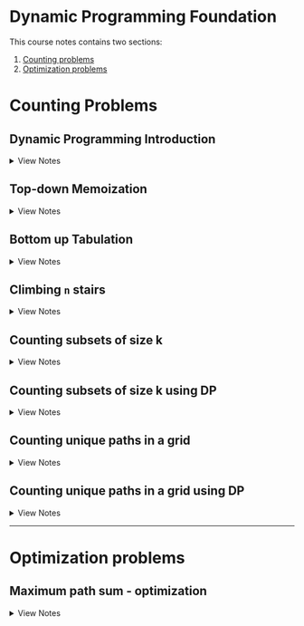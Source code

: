 # Dynamic Programming Foundation

This course notes contains two sections:

1. [Counting problems](#counting-problems)
2. [Optimization problems](#optimization-problems)

# Counting Problems

## Dynamic Programming Introduction

<details>
  <summary>View Notes</summary>

**Definition:** DP is recursion without repetition

**Fib Example:**

*Original:*

``` swift
func fib(n: Int) -> Int {
	if n == 0 || n == 1 {
		return n
	}

	return fib(n-1)+fib(n-2)
}
```

![fib tree](./fibTree.png)

- We can notice that in this tree there is repeating fib(1), feb(2), etc
- Many sub-problems appear multiple times

**Goal:** Avoid repeated work; each unique subproblem must be evaluated only once

**Expectations:** The naive recursive implementation took exponential time

- because of the repeated work. 
- Avoiding the repeating work should make execution much faster
- Current state: expontial time

### Introduciton Quiz:
> The Tribonacci sequence Tn is defined as follows:
> T0 = 0, T1 = 1, T2 = 1
> Tn = Tn-1 + Tn-2 + Tn-3
> Consider the following recursive code which implements the mathematical definition:
>
> What is the running time complexity of this implementation?

**A:** Some exponential in n

</details>





## Top-down Memoization

<details>
  <summary>View Notes</summary>


![fibTree2](./fibTree2.png)


*Original:*

``` swift
func fib(n: Int) -> Int {
	if n == 0 || n == 1 {
		return n
	}

	return fib(n-1)+fib(n-2)
}
```

- The original code was done ina depth first search
- Traversal can be done in in-order, pre-order and post-order
 
What if we stored the result in a hash map:

| key | f(n) = v |
|-----|----------|
| 2   | f(2) = 1 |

- This is called memorandum or memo; something to be remembered but in CS it's called Memoization

``` swift
var memo = [Int: Int]() // hashmap

func fib(_ n: Int) -> Int {
	// it's stored so use it
	if let value = memo[n] {
		return value
	}

	// compute fib(n)
	if n == 0 || n == 1 {
		return n // these are leaf nodes, so no need to store these
	}

	memo[n] = fib(n-1)+fib(n-2)
	return memo[n]!
}
```

**Steps from above code:**
1. we check if it's stored
2. Compute `fib(n)` & store it

**Alternative**

``` swift
var memo = [Int: Int]() // hashmap
memo[0] = 0
memo[1] = 1

func fib(_ n: Int) -> Int {
	// it's stored so use it
	if let value = memo[n] {
		return value
	}

	memo[n] = fib(n-1)+fib(n-2)
	return memo[n]!
}
```

- Still a top-down following DFS 

**Time Complexity:** `O(n) func`

**Space Complexity:** `O(n)` because of memo
	- space trade off for better T(n)

![dai1](./dai1.png)

---

### Top-down Memoization Quiz:

> **Q-1:** What is the running time complexity of this code for calculating the nth Tribonacci number, in terms of n?

**A:** Linear

> **Q-2:** Dynamic programming has the potential to transform exponential-time algorithms to polynomial time.

**A:** True - This was shown via the example of calculating fib(n) or tribonacci(n). 

![slide_22.jpg](./slide_22.jpg)

I got Q-2 wrong, so here's an examply of all the `T(n)`
- Polynomial time is `n^k`
- Exponential time is `2^n`

> **Q-2:** Memoization can only be done by using a hash table data structure, not a simple array. 

**A:** False - As long as it's accessable via constant time, it won't be an issue

### End of section summary:

1. Using memoization we can drastically cut down run time
2. In the case of Fib originally being exponential we were able to cut it down to linear
3. Memoization can be Hash table or array, constant time access is key
4. This was a top-down memoization meaning we check memo at the start of DFS
	- but add it to memo when returning the value back up

Simplest example:

``` swift
var memo = [Int: Int]()

func dfs(_ n: Int) -> Int {
	if let val = memo[n] { return val }

	// some case when n isn't set

	memo[n] = dfs(n)
	return memo[n]!
} // this is an inf loop but just the idea
```

</details>





## Bottom up Tabulation

<details>
  <summary>View Notes</summary>

- A bottom up soltion - prefered by most interviewers
	- and will be what is used most of the time at IK
- Tabulatoin - bottom-up

*Original:*

``` swift
func fib(n: Int) -> Int {
	if n == 0 || n == 1 {
		return n
	}

	return fib(n-1)+fib(n-2)
}
```

^ exponental

*Dependency graphs - Bottom up:*

- "collapse" them into unique nodes
	- No longer using recursion trees but instead using dependency graphs
- A directed graph and Acyclic
- `Acyclic` - because each node only depends on smaller problems
	- it'll never have a cycle
- Making this a `DAG` -> `Dependency Acyclic Graph`

![dai2](./dai2.png)

**Topological Sort:** When we have a `DAG` we can sort the vertices of the graph so that the edges are going in a single direct (left to right).

**Steps:**
1. Calculate the values of `Fib()` in `Top sort order`
2. Then cache them
3. Then return table[n]

![dai3](./dai3.png)

- Now we can calculate this iteratively, bottom up

``` swift
func fib(_ n: Int) -> Int {
    if n == 0 || n == 1 { return n } // base case
    
    // Initialize cache
    var table = [Int?](repeating: nil, count: n+1)
    table[0] = 0 // constants
    table[1] = 1 // constants
    
    for i in 2...n { // loop
        guard let a = table[i-1], let b = table[i-2] else { continue }
        table[i] = a + b
    }
    return table[n]!
}
```

**Time Complexity:** `O(n)` the for loop

**Space Complexity:** `O(n)` cause O(n) space to cache results

---
**Thoughts**

It feels the Top sort variation is really complicated since swift requires optional checks in order to assign a `table[i]`.

I ran a speed test agains both Top sort and memoization and memoization comes on top as well: [Speed test](<./memoize\ vs\ top\ sort\ fib.swift>)

Regardless, from my bits of research, it seems the reason top sort or bottom up versions are better is because it is more stable. The problem with memoization is it requires stack space and is prone to stack overflow since we are using DFS.

|	| Pros| Cons |
|----|--------------------|-----|
|Memoization / Top down / (DFS) | Simple to write. | requires stack space. prone to stackoverflow.|
|Top sort / bottom up | allocate exact memory usage | complicated to write in swift |

---

**Additional efficiency**

- What if we were able to limit the caching size? 
	- We know since it's top up we can limit the amount of memory required after passing data forward

1. Initially we have:
`[fib(0)][fib(1)][fib(2)]`

2. For `fib(3)` we only need `[fib(1)]` & `[fib(2)]`

fib(3) can be stored at index 0:
`[fib(3)][fib(1)][fib(2)]`

3. for `fib(4)` we need `[fib(3)]` & `[fib(2)]`

fib(4) can be stored at index 1:

`[fib(3)][fib(4)][fib(2)]`

4. then for `fib(5)` we need `[fib(3)]` & `[fib(4)]` and we can store it at i = 2

`[fib(3)][fib(4)][fib(5)]`

5. etc

The pattern is as such:
1. Index-0: multiples of 3 or `i % 3 = 0`
2. Index-1: if `i % 3 = 1`
3. Index-2: if `i % 3 = 2`

``` swift
func fib(_ n: Int) -> Int {
    if n == 0 || n == 1 { return n } // base case
    
    // Initialize cache
    var table = [Int?](repeating: nil, count: 3) // only 3
    table[0] = 0 // constants
    table[1] = 1 // constants
    
    for i in 2...n { // loop
        guard let a = table[(i-1)%3], let b = table[(i-2)%3] else { continue }
        table[i%3] = a + b
    }
    return table[n%3]!
}
```

**Time Complexity:** `O(n)` the for loop

**Space Complexity:** `O(1)` cause table size is 3 or constant, 1

### Bottom-up Tabulation Quiz 

> **Q-1:** The nth Tribonacci number can be calculated in O(n) time and using no more than O(n) space. 

**A:** True

> **Q-2:** The nth Tribonacci number can be calculated in O(n) time and using only O(1) space. 

**A:** True

> **Q-3:** Bottom-up tabulation works by

**A:** Transforming recursive calls to a loop. Instead of a recursive implementation of f(n), we have a for loop. 


### End of section summary:

1. Top Sort / Bottom up is faster when limiting cache size (it seems)
2. Bottom up is safer because recursion is prone to stack space stackoverflows
3. With limiting cache size we can have constant space complexity

</details>



## Climbing `n` stairs

<details>
  <summary>View Notes</summary>

By using decrease and conquer we can break the problem into smaller parts.

1. 1 steps have 1 variation
2. 2 steps have 2 variations
3. 3 steps have 3 variations

![dai4](./dai4.png)

From those three whiteboard drawings we can see a pattern and apply that into forming a theory; Can these three be enough to solve any `n` step problems? Why?
- I believe 4 is going to look like three but with one additional 1 step to 4 step jump. There's a visual pattern I can see. It wouldn't look exactly like two `2s` because there would be a jump between 1st step and third step. 

Turns out this is the exact same math as the fibonacci sequence.

- 1 step or 2 steps no other ability to step. 
	- which I think I understand it as `n-1 -> n` & `n-2 -> n` 
	- Why n-1 or n-2?
		- is it because the last move is 1 for 1+1+1+1
		- and the last move for 2 is 2+2+2+2

![dai5](./dai5.png)
The math ^

So the function is nearly the same. The difference being we don't start at zero and we set `1` & `2` as a base case instead of `0` & `1`

``` swift
func stairCounter(_ n: Int) -> Int {
    if n == 1 || n == 2 { return n }
    
    var table: [Int?] = Array(repeating: nil, count: n+1) // plus 1 because starts at 0 and we need 5 open spots
    table[1] = 1
    table[2] = 2
    
    for i in 3...n { // starting at 3 since 1 and 2 are base cases
        guard 
            let a = table[(i-1)%3], let b = table[(i-2)%3] // same as fib
        else { continue }
        table[i%3] = a + b
    }
    
    return table[n%3]!
}
```

**Time Complexity:** `O(n)` the for loop

**Space Complexity:** `O(1)` cause table size is 3 or constant, 1

### Climbing `n` stairs Quiz 

> **Q-1:** TYou are climbing a staircase. It takes n steps to reach to the top (n > 3). Each time you can either climb 1 or 2 steps. In how many distinct ways can you climb to the top? Pick the appropriate recurrence equation:

**A:**

f(n) = f(n-1) + f(n-2), f(0) = 1, f(1) = 1

f(n) = f(n-1) + f(n-2), f(1) = 1, f(2) = 2

> **Q-2:** You are climbing a staircase. It takes n steps to reach to the top (n > 3). Each time you can either climb 1, 2 or 3 steps. In how many distinct ways can you climb to the top? Pick the appropriate recurrence equation with base cases:

**A:** f(n) = f(n-1) + f(n-2) + f(n-3), f(0) = 1, f(1) = 1, f(2) = 2
f(3) should be 4. This means f(0) + f(1) + f(2) = 4. So #4 is the right equation. 

> **Q-3:** How many distinct permutations of the numbers 1 and 2 (in which repetition is allowed) add up to n? Assume that n > 2. For example, if n = 4, the permutations are 2-2, 1-1-2, 1-2-1, 2-1-1, 1-1-1-1. 
> Suppose f(n) = The number of such permutations. 
> Pick the recurrence equation for f(n):

**A:** f(n) = f(n-1) + f(n-2)

**Solution:** 
If we visualize each permutation as a sequence of blanks, the last blank for any of those permutations can be either filled with a 1 or 2. Fo if f(n) is the number of permutations of 1s and 2s adding up to n, it can be split as the number of permutations adding up to n-1 followed by a 1 at the end + the number of permutations adding up to n-2 followed by a 2 at the end. So f(n) = f(n-1) + f(n-2)

This makes total sense because if you add up all the last permutations ending in 2 == n-2 == 2 and all the perms ending in 1 == n-1 = 3

`if n = 4, the permutations are 2-2, 1-1-2, 1-2-1, 2-1-1, 1-1-1-1`

So if we think about the steps problem again, we looked at the final stage of steps, "the ending". The ending ended with either 1 step or 2 steps. If there was a 3rd step, it would be n-3.

### End of section summary:

1. we took a counting problem
2. with decrease and conquer we found a recurrence equation
3. with DP, we implimented a recursive / iterative implementation w/o repetition
	- which turned out to be the same as fib

### Personal thoughts:

~~I kind of get how we got i-1 & i-2 for the steps but I doubt I understand it enough to figure it out on another problem.~~

See what I wrote in `Q-3` but summary: We can look at the final literal step of what is possible. So in the 2 stairs problem, we knew that final move up the staircase would either be 1 step or 2 steps. So n-1 and n-2 respectively. If the child could jump 3 steps, the ending would also have 3 or n-3.

</details>




## Counting subsets of size k

<details>
  <summary>View Notes</summary>

![dai6](./dai6.png)

Using pascals triangle we can determine the k elements out of a set of n elements.

For example, we have a class room of n students and we want groups of k students. Within each group, order doesn't matter and a student can only belong in a single group.

By using the lazy manager strat, we only make a decision about the 1st student.

This type of counting subsets of size k is visually seen as `c(n,k)` or `n choose k`

`c(n,k) = c(n-1) + c(n-1, n-k)`

**Refresher on pascals triangle**

- To get any value in the triangle, you add the previous two above it.

In the above diagram, `c(4, 2) = c(3, 1) + c(3, 1)` or `6 = 3 + 3`


Original recursive example:

``` swift
func c(_ n: Int, _ k: Int) -> Int {
	// base case
	if k == 0 || k == n { return 1 }

	// recursive case
	return c(n-1, k) + c(n-1, k-1)
}
```

**Time Complexity:** `O(2^n)` 
(n, 0) + (n, 1) + (n, 2) ... (n, n) = 2^n

---

We can see in the diagram that:

- the outside edge has `1` going all the way down both sides.
- the repition of `3` & `4` are visible
- there is probably a battern with middle even numbers `2` and `6`, lets try it

```
        1
       1 1
      1 2 1
     1 3 3 1
    1 4 6 4 1
  1 5 10 10 5 1
1 6 50 100 50 6 1
```

There might even be a pattern in counting:

- cause we can see a 1's on the left and right edge
- then the second diagonal from left to right || right to left shows: `1, 2, 3, 4, 5 6`
- but the line after seems to have a weird pattern `1,3,6,10,50`
- regardless, there is this triangle pattern with each inner pattern that should be taken care of in DP

### End of section summary:

- Seeing the pattern is important but also identifying the time complexity inorder to explain the benefit of DP.

</details>




## Counting subsets of size k using DP

<details>
  <summary>View Notes</summary>


Still looking at pascals triangle:

```
         1
        1 1
       1 2 1
      1 3 3 1
     1 4 6 4 1
   1 5 10 10 5 1
 1 6 50 100 50 6 1
```


Previously in the recursion class we were able to get the c(n,k) func down to `O(n)` by using factorial

```
c(n,k) = n! / k!(n-k)!
```

- The problem with this is large numbers will cause stackoverflows

With DP we can get this down to `O(nk)`

`c(n,k) = c(n-1, k) + c(n-1, k-1)`

How many subproblems in the above formula?

- the first parameter is n which can vary:
	- n, n-1 .... 0
	- which mean n+1 choices
- the second parameter is k which can vary:
	- k, k-1 .... 0
	- which mean k+1 choices
- so: `(n+1)*(k+1)` which is polynomial

**Q:** Why is it n+1 and k+1 choices? where does the +1 come from?
**A:** The +1 is for the 0 because in subsets, the empty set is also considered a subset

**Prithu's comment:**

- +1 is for the 0. So (1,2,3...n) which is 'n' choices plus the 0
- If you see the pascals triangle in the previous video, it shows the choices for n and k
- When finding subsets, an empty set is also considered a subset.


If we compute each subproblem once, we should improve the time complexity with less repition.

---

In this problem we create a dependency graph:

![dai7](./dai7.png)

Ultimately, we want to solve the red circled `c(n,k)`.

**Q:** Where is c(n-1, k)? Where is c(n-1, k-1)?

- in the graph it's obvious to see

**Q:** What does this look like in the graph?

![dai8](./dai8.png)

This is the entry point in repeating patterns for our bottom up approach

- This will become form of topological sort

---

We know `c(n, 0) = 1` & `(n,n) = 1` where `k = n`

- the fact that `(n,n)` means there'll be a diagonal that goes all the way down to `(k,k)``
	- but this doesn't mean `(n,k)` is where `(n,k)` ends
	- anything above the diagonal are not useful, as seen in red below

![dai9](./dai9.png)

Topological sort order would be left to right as seen in blue
- at the very end we'd reach `(n,k)` and have our solution.

``` swift
func c(n,k) {
	// base case
	if k == 0 || k == n {
		return 1 // as we saw above
	}

	// a 2D array of size (n+1)*(k*1)
	var table: [[Int?]] = Array(repeating: Array(repeating: nil, count: (k*1)), count: (n+1))

	for row in 0...n {
		table[row][0] = 1 // column 0 is all 1
	}

	for col in 0 to k {
		table[col][col] = 1 // the diagonal where (n,n)
	}

	for row in 2...n { // starting at 2 because 1 & 2 are already populated
		for col in 1...min(row, k) { // why? see below

			table[row][column] = // c(n,k) = c(n-1, k) + c(n-1, k-1)
				table[row-1][col] + // from the original formula
				table[row-1][col-1] // form the original formula

		}
	}
	return table[n][k] // solution will exist now
}
```

**Q:** I'm hazy on the `for col in 1...min(row, k)`, why?

- What is the right most column? 
	- for layer 0 it's column 0 
	- for layer 1 it's column 1
	- for layer 2 it's column 2
	- as seen in the dia below (green to yellow circle):

![dai9](./dai9.png)

- Why not just be row number? well if the row number passes k (it's getting closer and closer to `n`) once the number exceeds `k` it should be capped at k
	- Still don't understand
		- if n = 5 & k = 4
			- layers go from: 		0, 1, 2, 3, 4, 5 (n+1) row
			- columns (k) go from:	0, 1, 2, 3, 4, 5 (k+1) column
		- So in this example k=4, but we get a 5th column, so min it at constant k=4 cause we don't care about larger than k


---

**Time Complexity:** `O(nk)` because of the for loop

**Space Complexity:** `O(nk)` because of the table matrix

---

**Q:** Is there space here that we can reuse to use less space?

- yes, previous lay becomes useless after a row has been iterated. So we can reuse the space in layers
	- a layer only depends on the previous layer
		- layers i and i+1
	- this optimized version would come down to:
		- **Space Complexity:** `O(k)` because each layer uses O(k) space where k is the column or row length

### End of section summary:

- The n+1 and k+1 are +1 because the empty set is also considered a subset
- It seems DP allows working with large data safer from stackoverflow.
	- meaning the benefit I'm seeing is in regards to large data
- two variables multipled by each other in time complexity is polynomial
	- O(n*m) is polynomial
- This uses a topological sorting, but why?
	- because it's linear ordering with directed acyclic graph.
	- (n-1,k-1) -> (n,k) & (n-1, k) -> (n,k)

![dai9](./dai9.png)

- I think I understand why we capped at `k` with the min(row,k) but I need to be aware of it when practicing problems. How do I know when to do this? in subsets size of k, we only can count against k it seems.

### Counting subsets of size k using DP Quiz

> **Q-1:** The number of entries in row n of Pascal’s triangle is (assuming n = 0 for the apex at the top):

**A:** n+1; Row 0 has 1 entry. Row 1 has 2 entries. Row 2 has 3 entries and so on. 

> **Q-2:** The sum of all the entries in row n of Pascal’s triangle is:

**A:** 2^n; C(n,0) + C(n,1) + … + C(n,n) = Number of subsets of any size that can be formed out of the n elements = 2^n

```
        1 	<- 2^0 = 1 = 1
       1 1 	<- 2^1 = 1+1 = 2
      1 2 1 	<- 2^2 = 1+2+1 = 4
     1 3 3 1 	<- 2^3 = 1+3+3+1 = 8
    1 4 6 4 1
  1 5 10 10 5 1
1 6 50 100 50 6 1
```


> **Q-3:** In the implementation of C(n,k) discussed in the video, if k < n, then the valid entries in table are identical to rows 0 to n in Pascal’s triangle. 

**A:** False; The entries in rows k+1… n would be an incomplete prefix of the entries in the corresponding row of Pascal’s triangle. 

- because it would be a partial triangle

> **Q-4:** In the implementation of C(n,k) discussed in the video, if k = n, then the valid entries in table are identical to rows 0 to n in Pascal’s triangle.

**A:** True; it'll be a full triangle. 

> **Q-5:** Pascal’s triangle can be constructed upto row n in time (pick the tightest asymptotic bound):

**A:** O(2^n); Use the same DP method used to compute C(n,k). Constructing row i will take O(i) time. Summing this for all i in 1 to n, we get T(n) = O(n^2)

> **Q-6:** The value of C(n,k) is (assume k << n)

**A:** O(n^k); Note that the question is not asking about the time to calculate C(n,k). It is asking what is the asymptotic complexity of the VALUE of C(n,k), assuming that k is a small constant. C(n,1) is O(n). C(n,2) = n(n-1)/2 = O(n^2) and so on. 

</details>




## Counting unique paths in a grid

<details>
  <summary>View Notes</summary>

### Quick recap

|Example| type | w/ DP | Arry type |
|-------|------|----|-----------|
|fib(n) | recurrence question with one parameter | efficient implimentation with no repeated work | 1D array |
| fib(n) counting problem w/ decrease and conquer | recurrence question with one parameter | efficient implimentation with no repeated work | 1D array |
| c(n,k) | recurrence question with two parameter | efficient implimentation with no repeated work | 2D array |
| counting problem w/ decrease and conquer| recurrence question with two parameter | efficient implimentation with no repeated work | 2D array |

### The problem:

Given a 2D grid with m rows and n columns, count the number of unique paths starting at the top-left corner and getting to the bottom-right corner. All move must either go right or down.

```
		n = 3
	________________
	|__s_|____|____|
m=2	|____|____|__e_|

// where s is start & e is end
```

Three different paths the robot can take to from from s to e. as seen in red

![dai10](./dai10.png)

- move right: 0 -> n-1
- move down: 0 -> m-1

A unique path will include `(m-1)+(n-1)` or `m+n-2`

> This is very similar to the problem with forming a committee or class group problems. because each committee we form, the "path" of selected students.

`c(m+n-2, n-1) = c(m+n-2, m-1) where m-1 = m+n-2-(n-1)`

- move right = c(m+n-2, n-1)
- move down = c(m+n-2, m-1)

The teacher suggests a better way to address this problem that wil be beneficial for when there are obstacles in the path.

### End of section summary:

- it's n-1 and m-1 because start starts at 0 in the array.
- this is identical to the grouping problem because you either choose a student or don't. The math looks different to me though.
	- Group students: `c(n,k) = c(n-1, k) + c(n-1, k-1)`

</details>




## Counting unique paths in a grid using DP

<details>
  <summary>View Notes</summary>

### A decrease and conquer approach to counting the number of unique paths

![dai11](./dai11.png)

- We used a d&q approach to climb the stairs but that was 1D by looking at the last move.
	- it was either 1 step (previous step) or 2 steps (previous previous step).
	- f(n) = f(n-1)+f(n-2)

We should be able to use the same method in a 2D.

We can reach the final spot from the top or from the left:

![dai12](./dai12.png)

If we know the number of paths from left and top block, we can use lazy manager to calculate the end point.

``` pseudocode
f(m-1, n-1) = #unique paths to (m-1, n-1) from (0,0)
	= f(m-2, n-1) + f(m-1, n-2)
```

**Q:** How many unique subproblems? `m*n`

- we can visualize them as a vertext as in a dependency problem.
	- m*n vertices w/ edges top and left

Again, another topological sort problem; going left to right in each layer / row.

**Q:** What are the base cases?
**A:** 0 column and 0 row don't have neighbors, so we can set this initially
	- only right -> right -> right exclusively
	- only down -> down -> ddown exclusively.

``` swift
func countPaths(_ m: Int, _ n: Int) -> Int? {
    // 2D table of size m*n includes solutions in top sort order
    var table: [[Int?]] = Array(repeating: Array(repeating: nil, count: (n)), count: (m))
    
    // base cases
    for i in 0...m-1 { // column 0
        table[i][0] = 1
    }
    
    for j in 0...n-1 { // row 0
        table[0][j] = 1
    }

    // go row by row from 1 to m-1 and 1 to n-1
    for row in 1...m-1 {
        for col in 1...n-1 {
            guard 
                let a = table[row-1][col], // from top
                let b = table[row][col-1] // from left
            else { continue }
            // store the value of table[row][col]
            table[row][col] = a+b 
        }
    }

    return table[m-1][n-1]
}
```

**Time Complexity:** `O(mn)` because of the for loop

**Space Complexity:** `O(mn)` because of the table matrix

---

``` swift
func countPaths(_ m: Int, _ n: Int) -> Int? {
    // 2D table of size m*n includes solutions in top sort order
    var table: [[Int?]] = Array(repeating: 
                                    Array(
                                        repeating: nil, 
                                        count: (n)
                                    ), 
                                count: (m)
    )
    
    // base cases
    for i in 0...m-1 { // column 0
        table[i%2][0] = 1
    }
    
    for j in 0...n-1 { // row 0
        table[0][j] = 1
    }

        // go row by row from 1 to m-1 and 1 to n-1
    for row in 1...m-1 {
        for col in 1...n-1 {
            guard 
                let a = table[(row-1)%2][col], // from top
                let b = table[row%2][col-1] // from left
            else { continue }
            // store the value of table[row][col]
            table[row%2][col] = a+b 
        }
    }

    return table[(m-1)%2][n-1]
}
```

**Q:** What if we only used two layers?

**Space Complexity:** `O(2n)` or `O(n)` because only using two rows

If the rows were smaller than the number of columns, this wouldn't be as efficient because it'd better to reuse column space instead of row space. 

**Space Complexity:** `O(2m)` or `O(m)` because only using two rows

### Counting unique paths in a grid using DP Quiz

> **Q-1:** The number of unique paths from the top left to the bottom right cell of a 3 x 3 grid is (assuming each step is a move to the right or down): 

**A:** 6; m = n = 3 in this problem. C(m+n-2, m-1) = C(4,2) = 6

> **Q-2:** The number of unique paths from the top left to the bottom right cell of a 5 x 5 grid is (assuming each step is a move to the right or down): 

**A:** 70; m = n = 5. So C(m+n-2, m-1) = C(8, 4) = (8x7x6x5)/(4x3x2x1) = 70

- what if it was 10x10? c(m+n-2, m-1) = C(18, 9) = （18*17*16*15*14*13*12*11*10)/(9*8*7*6*5*4*3*2*1) = 48,620.
	- huh, so some kind of cascading (n-1)*(n-2)... 1 thing

> **Q-3:** The number of unique paths from the top right to the bottom left cell of an m x n grid is (assuming each step is a move to the left or down): 

**A:** C(m+n-2,m-1)

> **Q-4:** The number of unique paths from the bottom right to the top left cell of an m x n grid is (assuming each step is a move to the left or up): 

**A:** `C(m+n-2,n-1)` or `C(m+n-2,m-1)`; This is also a flipped version of the same original problem and so the analysis is still the same. Note that C(m+n-2,n-1) = C(m+n-2,m-1) so there are two correct solutions. 

> **Q-5:** If the CountPaths problem was modified to allow for a diagonal move (in the down-right direction) in addition to the two existing moves, the ONLY change needed in the code to handle it is to have the following line inside the nested for loop: 

**A:** `table[row][col] = table[row-1][col] + table[row][col-1] + table[row-1][col-1]`

> **Q-6:** If the CountPaths problem was modified to allow for a diagonal move (in the down-right direction) in addition to the two existing moves, the DP algorithm could be modified to still run in O(mn) time. 

**A:** True

> **Q-7:** If the CountPaths problem was modified to allow for a left move in addition to the two existing moves, the number of unique paths would be: 

**A:** Infinite; Allowing for a left move in addition to right and down moves would lead to the creation of cyclical paths. Once you have cycles, there would be an infinite number of unique paths, each going around a cycle different number of times before exiting it. 

> **Q-7:** If the CountPaths problem was modified to allow for a left move in addition to the two existing moves, we can still get the order in which subproblem vertices need to be solved via topological sort. 

**A:** False


### End of section summary:

- Now I understand how to shrink the space complexity now using 2 layers and %2 on rows 🎉
- if column are larger than rows, it's better to reuse column space instead of row space.
- Just because we are going from `s` to `e` doesn't mean this is a quickest path problem. So that means, if we our bot could go left, right and down, it would would have inf choices unless the sole purpose was to get to a spot asap.

</details>

---

# Optimization problems

## Maximum path sum - optimization

<details>
  <summary>View Notes</summary>

### Recap
1. we started with counting problems
2. now we will look at optimization problems

</details>
